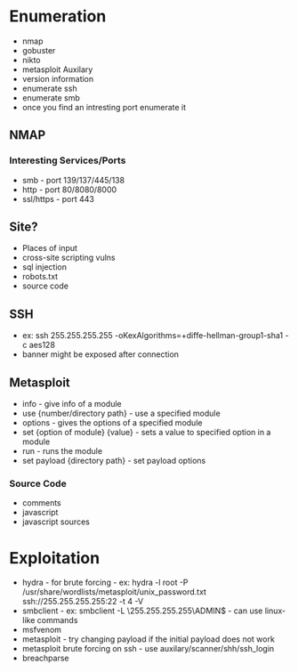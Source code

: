 # Enumeration

- nmap
- gobuster
- nikto
- metasploit Auxilary
- version information
- enumerate ssh
- enumerate smb
- once you find an intresting port enumerate it

## NMAP

### Interesting Services/Ports

- smb - port 139/137/445/138
- http - port 80/8080/8000
- ssl/https - port 443

## Site?

- Places of input
- cross-site scripting vulns
- sql injection
- robots.txt
- source code

## SSH

- ex: ssh 255.255.255.255 -oKexAlgorithms=+diffe-hellman-group1-sha1 -c aes128
- banner might be exposed after connection

## Metasploit

- info - give info of a module
- use {number/directory path} - use a specified module
- options - gives the options of a specified module
- set {option of module} {value} - sets a value to specified option in a module
- run - runs the module
- set payload {directory path} - set payload options

### Source Code

- comments
- javascript
- javascript sources

# Exploitation

- hydra - for brute forcing - ex: hydra -l root -P /usr/share/wordlists/metasploit/unix_password.txt ssh://255.255.255.255:22 -t 4 -V
- smbclient - ex: smbclient -L \\255.255.255.255\\ADMIN$ - can use linux-like commands
- msfvenom
- metasploit - try changing payload if the initial payload does not work
- metasploit brute forcing on ssh - use auxilary/scanner/shh/ssh_login
- breachparse